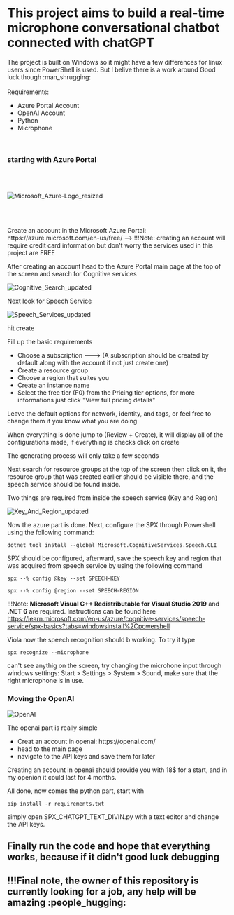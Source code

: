 <h1>This project aims to build a real-time microphone conversational chatbot connected with chatGPT</h1>

<div>The project is built on Windows so it might have a few differences for linux users since PowerShell is used. But I belive there is a work around Good luck though :man_shrugging:
</div> <br>
  
  
 
<div>Requirements:
        <ul>
            <li> Azure Portal Account</li>
            <li> OpenAI Account</li>
            <li> Python</li>
            <li> Microphone</li>
        </ul>
</div>

<br>        
<h3> starting with Azure Portal</h3>

<br>
<br>

![Microsoft_Azure-Logo_resized](https://user-images.githubusercontent.com/60922667/233615952-f25ca77d-bc3e-4379-89db-10a2189bb58b.png)

<br>
<br>


<p> Create an account in the Microsoft Azure Portal: https://azure.microsoft.com/en-us/free/ -->
!!!Note: creating an account will require credit card information but don't worry the services used in this project are FREE </p>
<p> After creating an account head to the Azure Portal main page at the top of the screen and search for Cognitive services </p> 

![Cognitive_Search_updated](https://user-images.githubusercontent.com/60922667/233621297-f020f8af-7bdd-496c-a862-d78499dcc35b.jpg)

<p> Next look for Speech Service </p> 

![Speech_Services_updated](https://user-images.githubusercontent.com/60922667/233622246-7fca7743-4ad4-4101-bf5f-5dd67ef37647.jpg)

<p> hit create </p> 

<div> Fill up the basic requirements
<ul>
        <li>Choose a subscription ---> (A subscription should be created by default along with the account if not just create one)</li>
        <li>Create a resource group </li>
        <li>Choose a region that suites you </li>
        <li>Create an instance name </li>
        <li>Select the free tier (F0) from the Pricing tier options, for more informations just click "View full pricing details" </li>
</ul>
</div>

<p> Leave the default options for network, identity, and tags, or feel free to change them if you know what you are doing <p>
<p> When everything is done jump to (Review + Create), it will display all of the configurations made, if everything is checks click on create </p> 
<p> The generating process will only take a few seconds </p> 

<p> Next search for resource groups at the top of the screen then click on it, the resource group that was created earlier should be visible there, and the speech service should be found inside. </p>

<p> Two things are required from inside the speech service (Key and Region) </p>



![Key_And_Region_updated](https://user-images.githubusercontent.com/60922667/233783910-3cbc1d4e-a85f-4c3a-bc33-42b0f1318f28.jpg)

<p>Now the azure part is done. Next, configure the SPX through Powershell using the following command: </p>

```
dotnet tool install --global Microsoft.CognitiveServices.Speech.CLI 
```
<p>SPX should be configured, afterward, save the speech key and region that was acquired from speech service by using the following command </p>

```
spx --% config @key --set SPEECH-KEY
```
```
spx --% config @region --set SPEECH-REGION
```



!!!Note:  **Microsoft Visual C++ Redistributable for Visual Studio 2019** and **.NET 6** are required. Instructions can be found here https://learn.microsoft.com/en-us/azure/cognitive-services/speech-service/spx-basics?tabs=windowsinstall%2Cpowershell

<p>Viola now the speech recognition should b working. To try it type </p> 

```
spx recognize --microphone
``` 
<p>can't see anythig on the screen, try changing the microhone input through windows settings:  Start > Settings > System > Sound, make sure that the right microphone is in use. </p>


<h3> Moving the OpenAI </h3>


![OpenAI](https://user-images.githubusercontent.com/60922667/233785126-79c27190-68d9-4ea7-aefb-2bb9c45c5759.png)

<p> The openai part is really simple </p>

<ul>
        <li> Creat an account in openai: https://openai.com/</li>
        <li> head to the main page </li>
        <li> navigate to the API keys and save them for later </li>
</ul>
Creating an account in openai should provide you with 18$ for a start, and in my openion it could last for 4 months. 

<p>All done, now comes the python part, start with </p>

```
pip install -r requirements.txt
```

<p>simply open SPX_CHATGPT_TEXT_DIVIN.py with a text editor and change the API keys. </p>

<h2> Finally run the code and hope that everything works, because if it didn't good luck debugging </h2>
<h2>!!!Final note, the owner of this repository is currently looking for a job, any help will be amazing :people_hugging:</h2>














